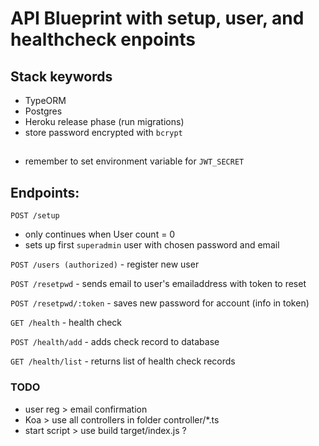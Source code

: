 # API Blueprint with setup, user, and healthcheck enpoints

## Stack keywords
- TypeORM
- Postgres
- Heroku release phase (run migrations)
- store password encrypted with `bcrypt`

## 

- remember to set environment variable for `JWT_SECRET`

## Endpoints:


`POST /setup` 
- only continues when User count = 0
- sets up first `superadmin` user with chosen password and email

`POST /users (authorized)` - register new user

`POST /resetpwd`  - sends email to user's emailaddress with token to reset

`POST /resetpwd/:token` - saves new password for account (info in token)

`GET /health` - health check

`POST /health/add` - adds check record to database

`GET /health/list` - returns list of health check records

### TODO

- user reg > email confirmation
- Koa > use all controllers in folder controller/*.ts
- start script > use build target/index.js ?